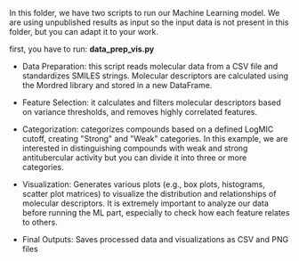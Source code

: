 In this folder, we have two scripts to run our Machine Learning model.
We are using unpublished results as input so the input data is not present in this folder, but you can adapt it to your work.

first, you have to run: 
**data_prep_vis.py**

- Data Preparation: this script reads molecular data from a CSV file and standardizes SMILES strings. Molecular descriptors are calculated using the Mordred library and stored in a new DataFrame.

- Feature Selection: it calculates and filters molecular descriptors based on variance thresholds, and removes highly correlated features.

- Categorization: categorizes compounds based on a defined LogMIC cutoff, creating "Strong" and "Weak" categories. In this example, we are interested in distinguishing compounds with weak and strong antitubercular activity but you can divide it into three or more categories.

- Visualization: Generates various plots (e.g., box plots, histograms, scatter plot matrices) to visualize the distribution and relationships of molecular descriptors. It is extremely important to analyze our data before running the ML part, especially to check how each feature relates to others.

- Final Outputs: Saves processed data and visualizations as CSV and PNG files




